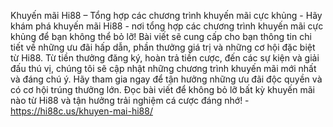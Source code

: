 Khuyến mãi Hi88 – Tổng hợp các chương trình khuyến mãi cực khủng - Hãy khám phá khuyến mãi Hi88 - nơi tổng hợp các chương trình khuyến mãi cực khủng để bạn không thể bỏ lỡ! Bài viết sẽ cung cấp cho bạn thông tin chi tiết về những ưu đãi hấp dẫn, phần thưởng giá trị và những cơ hội đặc biệt từ Hi88. Từ tiền thưởng đăng ký, hoàn trả tiền cược, đến các sự kiện và giải đấu thú vị, chúng tôi sẽ cập nhật những chương trình khuyến mãi mới nhất và đáng chú ý. Hãy tham gia ngay để tận hưởng những ưu đãi độc quyền và có cơ hội trúng thưởng lớn. Đọc bài viết để không bỏ lỡ bất kỳ khuyến mãi nào từ Hi88 và tận hưởng trải nghiệm cá cược đáng nhớ! - https://hi88c.us/khuyen-mai-hi88/
